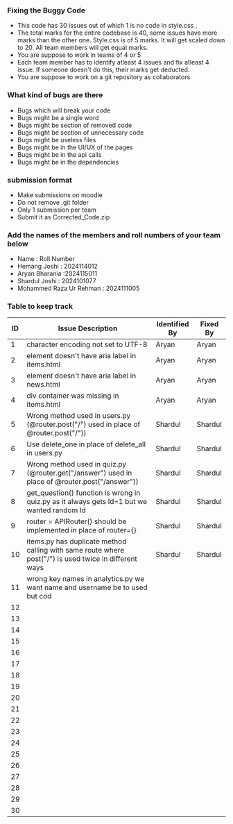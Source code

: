 ### Fixing the Buggy Code

- This code has 30 issues out of which 1 is no code in style.css . 
- The total marks for the entire codebase is 40, some issues have more marks than the other one. Style.css is of 5 marks. It will get scaled down to 20. All team members will get equal marks.
- You are suppose to work in teams of 4 or 5
- Each team member has to identify atleast 4 issues and fix atleast 4 issue. If someone doesn't do this, their marks get deducted.
- You are suppose to work on a git repository as collaborators

### What kind of bugs are there

- Bugs which will break your code
- Bugs might be a single word
- Bugs might be section of removed code
- Bugs might be section of unnecessary code
- Bugs might be useless files
- Bugs might be in the UI/UX of the pages
- Bugs might be in the api calls
- Bugs might be in the dependencies  

### submission format

- Make submissions on moodle
- Do not remove .git folder 
- Only 1 submission per team
- Submit it as Corrected_Code.zip

### Add the names of the members and roll numbers of your team below

- Name : Roll Number
- Hemang Joshi : 2024114012
- Aryan Bharania :2024115011
- Shardul Joshi : 2024101077
- Mohammed Raza Ur Rehman : 2024111005

### Table to keep track

| ID  | Issue Description                        | Identified By | Fixed By     |
|-----|------------------------------------------|---------------|--------------|
| 1   |character encoding not set to UTF-8                  | Aryan  |  Aryan |
| 2   |<nav > element doesn't have aria label in items.html                                     |  Aryan            |   Aryan       |
| 3   | <nav > element doesn't have  aria label in news.html                                          | Aryan              |       Aryan       |
| 4   | div container was missing in items.html                                         |   Aryan            |    Aryan          |
| 5   | Wrong method used in users.py (@router.post("/") used in place of @router.post("/"))                                         |   Shardul            |    Shardul          |
| 6   | Use delete_one in place of delete_all in users.py                                         |   Shardul            |  Shardul            |
| 7   | Wrong method used in quiz.py (@router.get("/answer") used in place of @router.post("/answer"))                                         | Shardul              |    Shardul          |
| 8   |get_question() function is wrong in quiz.py as it always gets Id=1 but we wanted random Id                                          | Shardul              |    Shardul          |
| 9   |router = APIRouter() should be implemented in place of router={}                                          | Shardul              |  Shardul            |
| 10   |items.py has duplicate method calling with same route where post("/") is used twice in different ways                                          | Shardul              |  Shardul            |
| 11   |wrong key names in analytics.py we want name and username be to used but cod
| 12  |                                          |               |              |
| 13  |                                          |               |              |
| 14  |                                          |               |              |
| 15  |                                          |               |              |
| 16  |                                          |               |              |
| 17  |                                          |               |              |
| 18  |                                          |               |              |
| 19  |                                          |               |              |
| 20  |                                          |               |              |
| 21  |                                          |               |              |
| 22  |                                          |               |              |
| 23  |                                          |               |              |
| 24  |                                          |               |              |
| 25  |                                          |               |              |
| 26  |                                          |               |              |
| 27  |                                          |               |              |
| 28  |                                          |               |              |
| 29  |                                          |               |              |
| 30  |                                          |               |              |
